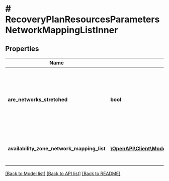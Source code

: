 # # RecoveryPlanResourcesParametersNetworkMappingListInner

## Properties

Name | Type | Description | Notes
------------ | ------------- | ------------- | -------------
**are_networks_stretched** | **bool** | Whether the networks across the Availability Zones in above mapping are stretched. | [optional]
**availability_zone_network_mapping_list** | [**\OpenAPI\Client\Model\RecoveryPlanResourcesParametersNetworkMappingListInnerAvailabilityZoneNetworkMappingListInner[]**](RecoveryPlanResourcesParametersNetworkMappingListInnerAvailabilityZoneNetworkMappingListInner.md) | Mapping of networks across the Availability Zones. | [optional]

[[Back to Model list]](../../README.md#models) [[Back to API list]](../../README.md#endpoints) [[Back to README]](../../README.md)
